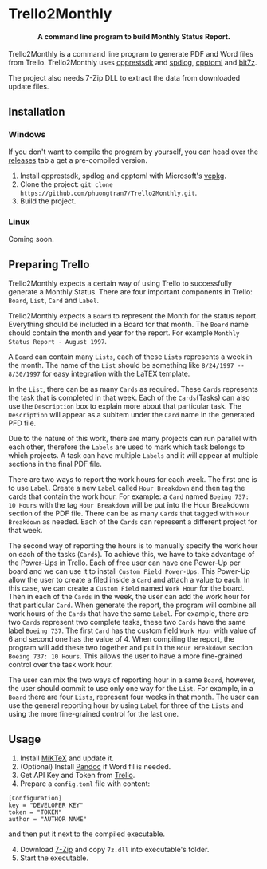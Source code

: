 # Trello2Monthly
<h4 align="center">A command line program to build Monthly Status Report.</h4>

Trello2Monthly is a command line program to generate PDF and Word files from Trello. Trello2Monthly uses <a href="https://github.com/Microsoft/cpprestsdk">cpprestsdk</a> and <a href="https://github.com/gabime/spdlog">spdlog</a>, <a href="https://github.com/skystrife/cpptoml">cpptoml</a> and <a href="https://github.com/rikyoz/bit7z">bit7z</a>.

The project also needs 7-Zip DLL to extract the data from downloaded update files.

## Installation
### Windows
If you don't want to compile the program by yourself, you can head over the <a href="https://github.com/phuongtran7/Trello2Monthly/releases">releases</a> tab a get a pre-compiled version.

1. Install cpprestsdk, spdlog and cpptoml with Microsoft's <a href="https://github.com/Microsoft/vcpkg">vcpkg</a>.
2. Clone the project: `git clone https://github.com/phuongtran7/Trello2Monthly.git`.
3. Build the project.

### Linux
Coming soon.

## Preparing Trello
Trello2Monthly expects a certain way of using Trello to successfully generate a Monthly Status. There are four important components in Trello: `Board`, `List`, `Card` and `Label`.

Trello2Monthly expects a `Board` to represent the Month for the status report. Everything should be included in a Board for that month. The `Board` name should contain the month and year for the report. For example `Monthly Status Report - August 1997`. 

A `Board` can contain many `Lists`, each of these `Lists` represents a week in the month. The name of the `List` should be something like `8/24/1997 -- 8/30/1997` for easy integration with the LaTEX template.

In the `List`, there can be as many `Cards` as required. These `Cards` represents the task that is completed in that week. Each of the `Cards`(Tasks) can also use the `Description` box to explain more about that particular task. The `Description` will appear as a subitem under the `Card` name in the generated PFD file.

Due to the nature of this work, there are many projects can run parallel with each other, therefore the `Labels` are used to mark which task belongs to which projects. A task can have multiple `Labels` and it will appear at multiple sections in the final PDF file. 

There are two ways to report the work hours for each week. The first one is to use `Label`. Create a new `Label` called `Hour Breakdown` and then tag the cards that contain the work hour. For example: a `Card` named `Boeing 737: 10 Hours` with the tag `Hour Breakdown` will be put into the Hour Breakdown section of the PDF file. There can be as many `Cards` that tagged with `Hour Breakdown` as needed. Each of the `Cards` can represent a different project for that week.

The second way of reporting the hours is to manually specify the work hour on each of the tasks (`Cards`). To achieve this, we have to take advantage of the Power-Ups in Trello. Each of free user can have one Power-Up per board and we can use it to install `Custom Field Power-Ups`. This Power-Up allow the user to create a filed inside a `Card` and attach a value to each. In this case, we can create a `Custom Field` named `Work Hour` for the board. Then in each of the `Cards` in the week, the user can add the work hour for that particular `Card`. When generate the report, the program will combine all work hours of the `Cards` that have the same `Label`. For example, there are two `Cards` represent two complete tasks, these two `Cards` have the same label `Boeing 737`. The first `Card` has the custom field `Work Hour` with value of 6 and second one has the value of 4. When compiling the report, the program will add these two together and put in the `Hour Breakdown` section `Boeing 737: 10 Hours`. This allows the user to have a more fine-grained control over the task work hour.

The user can mix the two ways of reporting hour in a same `Board`, however, the user should commit to use only one way for the `List`. For example, in a `Board` there are four `Lists`, represent four weeks in that month. The user can use the general reporting hour by using `Label` for three of the `Lists` and using the more fine-grained control for the last one.

## Usage
1. Install <a href="https://miktex.org/">MiKTeX</a> and update it.
2. (Optional) Install <a href="https://pandoc.org/installing.html">Pandoc</a> if Word fil is needed. 
3. Get API Key and Token from <a href="https://developers.trello.com/docs/api-introduction">Trello</a>.
4. Prepare a `config.toml` file with content:
```
[Configuration]
key = "DEVELOPER KEY"
token = "TOKEN"
author = "AUTHOR NAME"
```
and then put it next to the compiled executable.

4. Download <a href="https://www.7-zip.org/download.html">7-Zip</a> and copy `7z.dll` into executable's folder.
5. Start the executable.